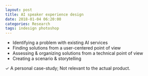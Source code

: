 ```yaml
---
layout: post
title: AI speaker experience design
date: 2018-01-04 06:20:00
categories: Research
tags: indesign photoshop
---
```


- Identifying a problem with existing AI services
- Finding solutions from a user-centered point of view
- Assessing & organizing solutions from a technical point of view
- Creating a scenario & storytelling

✓ A personal case-study; Not relevant to the actual product.

